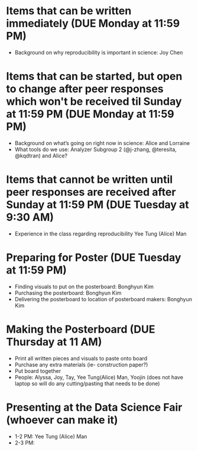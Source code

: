 Items that can be written immediately (DUE Monday at 11:59 PM)
==================
* Background on why reproducibility is important in science: Joy Chen

Items that can be started, but open to change after peer responses which won't be received til Sunday at 11:59 PM (DUE Monday at 11:59 PM)
==================
* Background on what’s going on right now in science: Alice and Lorraine
* What tools do we use: Analyzer Subgroup 2 (@j-zhang, @teresita, @kqdtran) and Alice?

Items that cannot be written until peer responses are received after Sunday at 11:59 PM (DUE Tuesday at 9:30 AM)
==================
* Experience in the class regarding reproducibility Yee Tung (Alice) Man


Preparing for Poster (DUE Tuesday at 11:59 PM)
==================
* Finding visuals to put on the posterboard: Bonghyun Kim
* Purchasing the posterboard: Bonghyun Kim
* Delivering the posterboard to location of posterboard makers: Bonghyun Kim

Making the Posterboard (DUE Thursday at 11 AM)
==================
* Print all written pieces and visuals to paste onto board
* Purchase any extra materials (ie- construction paper?)
* Put board together
* People: Alyssa, Joy, Tay, Yee Tung(Alice) Man, Yoojin (does not have laptop so will do any cutting/pasting that needs to be done)

Presenting at the Data Science Fair (whoever can make it)
==================
* 1-2 PM: Yee Tung (Alice) Man
* 2-3 PM:
